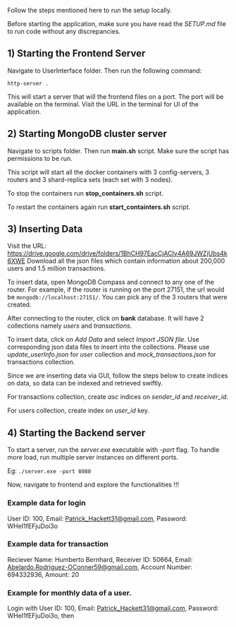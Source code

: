 Follow the steps mentioned here to run the setup locally.

Before starting the application, make sure you have read the *SETUP.md* file to run code without any discrepancies.

## 1) Starting the Frontend Server
Navigate to UserInterface folder. Then run the following command:
```
http-server .
```
This will start a server that will the frontend files on a port. The port will be available on the terminal. Visit the URL in the terminal for UI of the application.

## 2) Starting MongoDB cluster server
Navigate to scripts folder. Then run **main.sh** script. Make sure the script has permissions to be run.

This script will start all the docker containers with 3 config-servers, 3 routers and 3 shard-replica sets (each set with 3 nodes).

To stop the containers run **stop_containers.sh** script.

To restart the containers again run **start_containters.sh** script.

## 3) Inserting Data
Visit the URL: https://drive.google.com/drive/folders/1BhCH97EacCjACIv4A69JWZjUbs4k6XWE
Download all the json files which contain information about 200,000 users and 1.5 million transactions.

To insert data, open MongoDB Compass and connect to any one of the router. For example, if the router is running on the port 27151, the url would be ```mongodb://localhost:27151/```. You can pick any of the 3 routers that were created.

After connecting to the router, click on **bank** database. It will have 2 collections namely *users* and *transactions*. 

To insert data, click on *Add Data* and select *Import JSON file*. Use corresponding json data files to insert into the collections. Please use *update_userInfo.json* for *user* collection and *mock_transactions.json* for transactions collection.

Since we are inserting data via GUI, follow the steps below to create indices on data, so data can be indexed and retrieved swiftly.

For transactions collection, create *asc* indices on *sender_id* and *receiver_id*.

For users collection, create index on *user_id* key.

## 4) Starting the Backend server

To start a server, run the *server.exe* executable with *-port* flag. To handle more load, run multiple server instances on different ports.

Eg: ```./server.exe -port 8080```

Now, navigate to frontend and explore the functionalities !!!

### Example data for login
User ID: 100, Email: Patrick_Hackett31@gmail.com, Password: WHeI1fEFjuDoi3o

### Example data for transaction
Reciever Name: Humberto Bernhard, Receiver ID: 50664, Email: Abelardo.Rodriguez-OConner59@gmail.com, Account Number: 694332936, Amount: 20

### Example for monthly data of a user.
Login with User ID: 100, Email: Patrick_Hackett31@gmail.com, Password: WHeI1fEFjuDoi3o, then 


